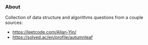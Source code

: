 ### About  
Collection of data structure and algorithms questions from a couple sources:
* https://leetcode.com/Allan-Yin/
* https://solved.ac/en/profile/autumnleaf
